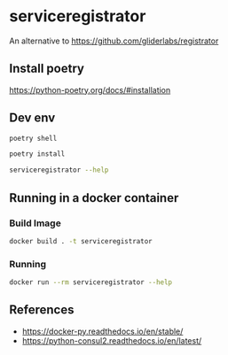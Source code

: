 # serviceregistrator

An alternative to https://github.com/gliderlabs/registrator


## Install poetry

https://python-poetry.org/docs/#installation

## Dev env

```bash
poetry shell
```

```bash
poetry install
```

```bash
serviceregistrator --help
```

## Running in a docker container

### Build Image

```bash
docker build . -t serviceregistrator
```

### Running

```bash
docker run --rm serviceregistrator --help
```


## References

- https://docker-py.readthedocs.io/en/stable/
- https://python-consul2.readthedocs.io/en/latest/
